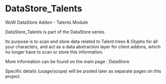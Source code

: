 # DataStore_Talents
WoW DataStore Addon - Talents Module

DataStore_Talents is part of the DataStore series.

Its purpose is to scan and store data related to Talent trees & Glyphs for all your characters, and act as a data abstraction layer for client addons, which no longer have to scan or store this information.

More information can be found on the main page : DataStore

Specific details (usage/scope) will be posted later as separate pages on this project.
